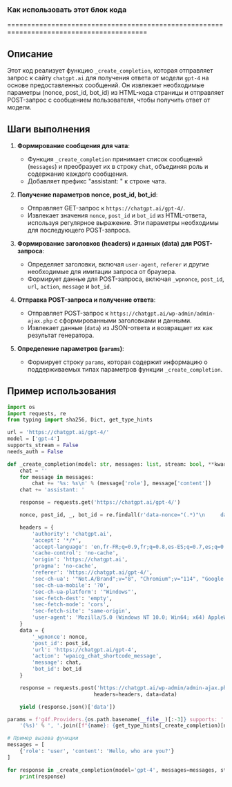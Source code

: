 ### Как использовать этот блок кода
=========================================================================================

Описание
-------------------------
Этот код реализует функцию `_create_completion`, которая отправляет запрос к сайту `chatgpt.ai` для получения ответа от модели `gpt-4` на основе предоставленных сообщений. Он извлекает необходимые параметры (nonce, post_id, bot_id) из HTML-кода страницы и отправляет POST-запрос с сообщением пользователя, чтобы получить ответ от модели.

Шаги выполнения
-------------------------
1. **Формирование сообщения для чата**:
   - Функция `_create_completion` принимает список сообщений (`messages`) и преобразует их в строку `chat`, объединяя роль и содержание каждого сообщения.
   - Добавляет префикс "assistant: " к строке чата.

2. **Получение параметров nonce, post_id, bot_id**:
   - Отправляет GET-запрос к `https://chatgpt.ai/gpt-4/`.
   - Извлекает значения `nonce`, `post_id` и `bot_id` из HTML-ответа, используя регулярное выражение. Эти параметры необходимы для последующего POST-запроса.

3. **Формирование заголовков (headers) и данных (data) для POST-запроса**:
   - Определяет заголовки, включая `user-agent`, `referer` и другие необходимые для имитации запроса от браузера.
   - Формирует данные для POST-запроса, включая `_wpnonce`, `post_id`, `url`, `action`, `message` и `bot_id`.

4. **Отправка POST-запроса и получение ответа**:
   - Отправляет POST-запрос к `https://chatgpt.ai/wp-admin/admin-ajax.php` с сформированными заголовками и данными.
   - Извлекает данные (`data`) из JSON-ответа и возвращает их как результат генератора.

5. **Определение параметров (`params`)**:
   - Формирует строку `params`, которая содержит информацию о поддерживаемых типах параметров функции `_create_completion`.

Пример использования
-------------------------

```python
import os
import requests, re
from typing import sha256, Dict, get_type_hints

url = 'https://chatgpt.ai/gpt-4/'
model = ['gpt-4']
supports_stream = False
needs_auth = False

def _create_completion(model: str, messages: list, stream: bool, **kwargs):
    chat = ''
    for message in messages:
        chat += '%s: %s\n' % (message['role'], message['content'])
    chat += 'assistant: '

    response = requests.get('https://chatgpt.ai/gpt-4/')

    nonce, post_id, _, bot_id = re.findall(r'data-nonce="(.*)"\n     data-post-id="(.*)"\n     data-url="(.*)"\n     data-bot-id="(.*)"\n     data-width', response.text)[0]

    headers = {
        'authority': 'chatgpt.ai',
        'accept': '*/*',
        'accept-language': 'en,fr-FR;q=0.9,fr;q=0.8,es-ES;q=0.7,es;q=0.6,en-US;q=0.5,am;q=0.4,de;q=0.3',
        'cache-control': 'no-cache',
        'origin': 'https://chatgpt.ai',
        'pragma': 'no-cache',
        'referer': 'https://chatgpt.ai/gpt-4/',
        'sec-ch-ua': '"Not.A/Brand";v="8", "Chromium";v="114", "Google Chrome";v="114"',
        'sec-ch-ua-mobile': '?0',
        'sec-ch-ua-platform': '"Windows"',
        'sec-fetch-dest': 'empty',
        'sec-fetch-mode': 'cors',
        'sec-fetch-site': 'same-origin',
        'user-agent': 'Mozilla/5.0 (Windows NT 10.0; Win64; x64) AppleWebKit/537.36 (KHTML, like Gecko) Chrome/114.0.0.0 Safari/537.36',
    }
    data = {
        '_wpnonce': nonce,
        'post_id': post_id,
        'url': 'https://chatgpt.ai/gpt-4',
        'action': 'wpaicg_chat_shortcode_message',
        'message': chat,
        'bot_id': bot_id
    }

    response = requests.post('https://chatgpt.ai/wp-admin/admin-ajax.php', 
                            headers=headers, data=data)

    yield (response.json()['data'])

params = f'g4f.Providers.{os.path.basename(__file__)[:-3]} supports: ' + \
    '(%s)' % ', '.join([f"{name}: {get_type_hints(_create_completion)[name].__name__}" for name in _create_completion.__code__.co_varnames[:_create_completion.__code__.co_argcount]])

# Пример вызова функции
messages = [
    {'role': 'user', 'content': 'Hello, who are you?'}
]

for response in _create_completion(model='gpt-4', messages=messages, stream=False):
    print(response)